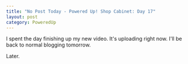 ```yaml
---
title: "No Post Today - Powered Up! Shop Cabinet: Day 17"
layout: post
category: PoweredUp
---
```

I spent the day finishing up my new video. It's uploading right now. I'll be back to normal blogging tomorrow.

Later.